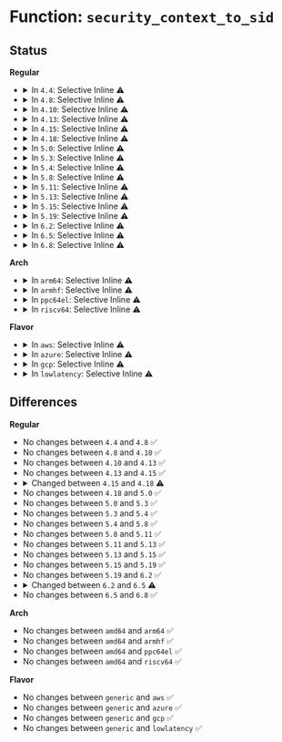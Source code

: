 # Function: <code>security_context_to_sid</code>

## Status
<b>Regular</b>
<ul>
<li>
<details>
<summary>In <code>4.4</code>: Selective Inline ⚠️</summary>

```c
int security_context_to_sid(const char *scontext, u32 scontext_len, u32 *sid, gfp_t gfp);
```

**Collision:** Unique Global

**Inline:** Selective

**Transformation:** False

**Instances:**

```
In security/selinux/ss/services.c (ffffffff81358450)
Location: security/selinux/ss/services.c:1469
Inline: True
Inline callers:
  - security/selinux/ss/services.c:security_context_str_to_sid
Direct callers:
  - security/selinux/hooks.c:selinux_secctx_to_secid
  - security/selinux/hooks.c:selinux_inode_setsecurity
  - security/selinux/hooks.c:selinux_setprocattr
  - security/selinux/hooks.c:selinux_inode_setxattr
  - security/selinux/selinuxfs.c:sel_write_context
  - security/selinux/xfrm.c:selinux_xfrm_alloc_user
```
**Symbols:**

```
ffffffff81358450-ffffffff81358468: security_context_to_sid (STB_GLOBAL)
```
</details>
</li>
<li>
<details>
<summary>In <code>4.8</code>: Selective Inline ⚠️</summary>

```c
int security_context_to_sid(const char *scontext, u32 scontext_len, u32 *sid, gfp_t gfp);
```

**Collision:** Unique Global

**Inline:** Selective

**Transformation:** False

**Instances:**

```
In security/selinux/ss/services.c (ffffffff8138e3dc)
Location: security/selinux/ss/services.c:1463
Inline: True
Inline callers:
  - security/selinux/ss/services.c:security_context_str_to_sid
Direct callers:
  - security/selinux/hooks.c:selinux_secctx_to_secid
  - security/selinux/hooks.c:selinux_setprocattr
  - security/selinux/hooks.c:selinux_inode_setsecurity
  - security/selinux/hooks.c:selinux_inode_setxattr
  - security/selinux/selinuxfs.c:sel_write_context
  - security/selinux/xfrm.c:selinux_xfrm_alloc_user
```
**Symbols:**

```
ffffffff8138e3a0-ffffffff8138e3b8: security_context_to_sid (STB_GLOBAL)
```
</details>
</li>
<li>
<details>
<summary>In <code>4.10</code>: Selective Inline ⚠️</summary>

```c
int security_context_to_sid(const char *scontext, u32 scontext_len, u32 *sid, gfp_t gfp);
```

**Collision:** Unique Global

**Inline:** Selective

**Transformation:** False

**Instances:**

```
In security/selinux/ss/services.c (ffffffff813a4ffc)
Location: security/selinux/ss/services.c:1463
Inline: True
Inline callers:
  - security/selinux/ss/services.c:security_context_str_to_sid
Direct callers:
  - security/selinux/hooks.c:selinux_secctx_to_secid
  - security/selinux/hooks.c:selinux_setprocattr
  - security/selinux/hooks.c:selinux_inode_setsecurity
  - security/selinux/hooks.c:selinux_inode_setxattr
  - security/selinux/selinuxfs.c:sel_write_context
  - security/selinux/xfrm.c:selinux_xfrm_alloc_user
```
**Symbols:**

```
ffffffff813a4fc0-ffffffff813a4fd8: security_context_to_sid (STB_GLOBAL)
```
</details>
</li>
<li>
<details>
<summary>In <code>4.13</code>: Selective Inline ⚠️</summary>

```c
int security_context_to_sid(const char *scontext, u32 scontext_len, u32 *sid, gfp_t gfp);
```

**Collision:** Unique Global

**Inline:** Selective

**Transformation:** False

**Instances:**

```
In security/selinux/ss/services.c (ffffffff813bb9ac)
Location: security/selinux/ss/services.c:1475
Inline: True
Inline callers:
  - security/selinux/ss/services.c:security_context_str_to_sid
Direct callers:
  - security/selinux/hooks.c:selinux_secctx_to_secid
  - security/selinux/hooks.c:selinux_setprocattr
  - security/selinux/hooks.c:selinux_inode_setsecurity
  - security/selinux/hooks.c:selinux_inode_setxattr
  - security/selinux/selinuxfs.c:sel_write_context
  - security/selinux/xfrm.c:selinux_xfrm_alloc_user
```
**Symbols:**

```
ffffffff813bb970-ffffffff813bb988: security_context_to_sid (STB_GLOBAL)
```
</details>
</li>
<li>
<details>
<summary>In <code>4.15</code>: Selective Inline ⚠️</summary>

```c
int security_context_to_sid(const char *scontext, u32 scontext_len, u32 *sid, gfp_t gfp);
```

**Collision:** Unique Global

**Inline:** Selective

**Transformation:** False

**Instances:**

```
In security/selinux/ss/services.c (ffffffff813e1b1c)
Location: security/selinux/ss/services.c:1478
Inline: True
Inline callers:
  - security/selinux/ss/services.c:security_context_str_to_sid
Direct callers:
  - security/selinux/hooks.c:selinux_secctx_to_secid
  - security/selinux/hooks.c:selinux_setprocattr
  - security/selinux/hooks.c:selinux_inode_setsecurity
  - security/selinux/hooks.c:selinux_inode_setxattr
  - security/selinux/selinuxfs.c:sel_write_context
  - security/selinux/xfrm.c:selinux_xfrm_alloc_user
```
**Symbols:**

```
ffffffff813e1ae0-ffffffff813e1af8: security_context_to_sid (STB_GLOBAL)
```
</details>
</li>
<li>
<details>
<summary>In <code>4.18</code>: Selective Inline ⚠️</summary>

```c
int security_context_to_sid(struct selinux_state *state, const char *scontext, u32 scontext_len, u32 *sid, gfp_t gfp);
```

**Collision:** Unique Global

**Inline:** Selective

**Transformation:** False

**Instances:**

```
In security/selinux/ss/services.c (ffffffff81412164)
Location: security/selinux/ss/services.c:1523
Inline: True
Inline callers:
  - security/selinux/ss/services.c:security_context_str_to_sid
Direct callers:
  - security/selinux/hooks.c:selinux_secctx_to_secid
  - security/selinux/hooks.c:selinux_setprocattr
  - security/selinux/hooks.c:selinux_inode_setsecurity
  - security/selinux/hooks.c:selinux_inode_setxattr
  - security/selinux/selinuxfs.c:sel_write_context
  - security/selinux/xfrm.c:selinux_xfrm_alloc_user
```
**Symbols:**

```
ffffffff81412110-ffffffff8141213a: security_context_to_sid (STB_GLOBAL)
```
</details>
</li>
<li>
<details>
<summary>In <code>5.0</code>: Selective Inline ⚠️</summary>

```c
int security_context_to_sid(struct selinux_state *state, const char *scontext, u32 scontext_len, u32 *sid, gfp_t gfp);
```

**Collision:** Unique Global

**Inline:** Selective

**Transformation:** False

**Instances:**

```
In security/selinux/ss/services.c (ffffffff8142e684)
Location: security/selinux/ss/services.c:1516
Inline: True
Inline callers:
  - security/selinux/ss/services.c:security_context_str_to_sid
Direct callers:
  - security/selinux/hooks.c:selinux_secctx_to_secid
  - security/selinux/hooks.c:selinux_setprocattr
  - security/selinux/hooks.c:selinux_inode_setsecurity
  - security/selinux/hooks.c:selinux_inode_setxattr
  - security/selinux/selinuxfs.c:sel_write_context
  - security/selinux/xfrm.c:selinux_xfrm_alloc_user
```
**Symbols:**

```
ffffffff8142e630-ffffffff8142e65a: security_context_to_sid (STB_GLOBAL)
```
</details>
</li>
<li>
<details>
<summary>In <code>5.3</code>: Selective Inline ⚠️</summary>

```c
int security_context_to_sid(struct selinux_state *state, const char *scontext, u32 scontext_len, u32 *sid, gfp_t gfp);
```

**Collision:** Unique Global

**Inline:** Selective

**Transformation:** False

**Instances:**

```
In security/selinux/ss/services.c (ffffffff8145c017)
Location: security/selinux/ss/services.c:1526
Inline: True
Inline callers:
  - security/selinux/ss/services.c:security_context_str_to_sid
Direct callers:
  - security/selinux/hooks.c:selinux_secctx_to_secid
  - security/selinux/hooks.c:selinux_setprocattr
  - security/selinux/hooks.c:selinux_kernfs_init_security
  - security/selinux/hooks.c:selinux_inode_setsecurity
  - security/selinux/hooks.c:selinux_inode_setxattr
  - security/selinux/selinuxfs.c:sel_write_context
  - security/selinux/xfrm.c:selinux_xfrm_alloc_user
```
**Symbols:**

```
ffffffff8145bfb0-ffffffff8145bfda: security_context_to_sid (STB_GLOBAL)
```
</details>
</li>
<li>
<details>
<summary>In <code>5.4</code>: Selective Inline ⚠️</summary>

```c
int security_context_to_sid(struct selinux_state *state, const char *scontext, u32 scontext_len, u32 *sid, gfp_t gfp);
```

**Collision:** Unique Global

**Inline:** Selective

**Transformation:** False

**Instances:**

```
In security/selinux/ss/services.c (ffffffff81475dc7)
Location: security/selinux/ss/services.c:1526
Inline: True
Inline callers:
  - security/selinux/ss/services.c:security_context_str_to_sid
Direct callers:
  - security/selinux/hooks.c:selinux_secctx_to_secid
  - security/selinux/hooks.c:selinux_setprocattr
  - security/selinux/hooks.c:selinux_kernfs_init_security
  - security/selinux/hooks.c:selinux_inode_setsecurity
  - security/selinux/hooks.c:selinux_inode_setxattr
  - security/selinux/selinuxfs.c:sel_write_context
  - security/selinux/xfrm.c:selinux_xfrm_alloc_user
```
**Symbols:**

```
ffffffff81475d60-ffffffff81475d8a: security_context_to_sid (STB_GLOBAL)
```
</details>
</li>
<li>
<details>
<summary>In <code>5.8</code>: Selective Inline ⚠️</summary>

```c
int security_context_to_sid(struct selinux_state *state, const char *scontext, u32 scontext_len, u32 *sid, gfp_t gfp);
```

**Collision:** Unique Global

**Inline:** Selective

**Transformation:** False

**Instances:**

```
In security/selinux/ss/services.c (ffffffff814cb594)
Location: security/selinux/ss/services.c:1569
Inline: True
Inline callers:
  - security/selinux/ss/services.c:security_context_str_to_sid
Direct callers:
  - security/selinux/hooks.c:selinux_secctx_to_secid
  - security/selinux/hooks.c:selinux_setprocattr
  - security/selinux/hooks.c:selinux_kernfs_init_security
  - security/selinux/hooks.c:selinux_inode_setsecurity
  - security/selinux/hooks.c:selinux_inode_setxattr
  - security/selinux/selinuxfs.c:sel_write_context
  - security/selinux/xfrm.c:selinux_xfrm_alloc_user
```
**Symbols:**

```
ffffffff814cb540-ffffffff814cb558: security_context_to_sid (STB_GLOBAL)
```
</details>
</li>
<li>
<details>
<summary>In <code>5.11</code>: Selective Inline ⚠️</summary>

```c
int security_context_to_sid(struct selinux_state *state, const char *scontext, u32 scontext_len, u32 *sid, gfp_t gfp);
```

**Collision:** Unique Global

**Inline:** Selective

**Transformation:** False

**Instances:**

```
In security/selinux/ss/services.c (ffffffff814e8da4)
Location: security/selinux/ss/services.c:1588
Inline: True
Inline callers:
  - security/selinux/ss/services.c:security_context_str_to_sid
Direct callers:
  - security/selinux/hooks.c:selinux_secctx_to_secid
  - security/selinux/hooks.c:selinux_setprocattr
  - security/selinux/hooks.c:selinux_kernfs_init_security
  - security/selinux/hooks.c:selinux_inode_setsecurity
  - security/selinux/hooks.c:selinux_inode_setxattr
  - security/selinux/selinuxfs.c:sel_write_context
  - security/selinux/xfrm.c:selinux_xfrm_alloc_user
```
**Symbols:**

```
ffffffff814e8d50-ffffffff814e8d68: security_context_to_sid (STB_GLOBAL)
```
</details>
</li>
<li>
<details>
<summary>In <code>5.13</code>: Selective Inline ⚠️</summary>

```c
int security_context_to_sid(struct selinux_state *state, const char *scontext, u32 scontext_len, u32 *sid, gfp_t gfp);
```

**Collision:** Unique Global

**Inline:** Selective

**Transformation:** False

**Instances:**

```
In security/selinux/ss/services.c (ffffffff814ef6c3)
Location: security/selinux/ss/services.c:1600
Inline: True
Inline callers:
  - security/selinux/ss/services.c:security_context_str_to_sid
Direct callers:
  - security/selinux/hooks.c:selinux_secctx_to_secid
  - security/selinux/hooks.c:selinux_setprocattr
  - security/selinux/hooks.c:selinux_kernfs_init_security
  - security/selinux/hooks.c:selinux_inode_setsecurity
  - security/selinux/hooks.c:selinux_inode_setxattr
  - security/selinux/selinuxfs.c:sel_write_context
  - security/selinux/xfrm.c:selinux_xfrm_alloc_user
```
**Symbols:**

```
ffffffff814ef680-ffffffff814ef698: security_context_to_sid (STB_GLOBAL)
```
</details>
</li>
<li>
<details>
<summary>In <code>5.15</code>: Selective Inline ⚠️</summary>

```c
int security_context_to_sid(struct selinux_state *state, const char *scontext, u32 scontext_len, u32 *sid, gfp_t gfp);
```

**Collision:** Unique Global

**Inline:** Selective

**Transformation:** False

**Instances:**

```
In security/selinux/ss/services.c (ffffffff815499f3)
Location: security/selinux/ss/services.c:1605
Inline: True
Inline callers:
  - security/selinux/ss/services.c:security_context_str_to_sid
Direct callers:
  - security/selinux/hooks.c:selinux_secctx_to_secid
  - security/selinux/hooks.c:selinux_setprocattr
  - security/selinux/hooks.c:selinux_kernfs_init_security
  - security/selinux/hooks.c:selinux_inode_setsecurity
  - security/selinux/hooks.c:selinux_inode_setxattr
  - security/selinux/selinuxfs.c:sel_write_context
  - security/selinux/xfrm.c:selinux_xfrm_alloc_user
```
**Symbols:**

```
ffffffff815499b0-ffffffff815499c8: security_context_to_sid (STB_GLOBAL)
```
</details>
</li>
<li>
<details>
<summary>In <code>5.19</code>: Selective Inline ⚠️</summary>

```c
int security_context_to_sid(struct selinux_state *state, const char *scontext, u32 scontext_len, u32 *sid, gfp_t gfp);
```

**Collision:** Unique Global

**Inline:** Selective

**Transformation:** False

**Instances:**

```
In security/selinux/ss/services.c (ffffffff815e2734)
Location: security/selinux/ss/services.c:1603
Inline: True
Inline callers:
  - security/selinux/ss/services.c:security_context_str_to_sid
Direct callers:
  - security/selinux/hooks.c:selinux_secctx_to_secid
  - security/selinux/hooks.c:selinux_setprocattr
  - security/selinux/hooks.c:selinux_kernfs_init_security
  - security/selinux/hooks.c:selinux_inode_setsecurity
  - security/selinux/hooks.c:selinux_inode_setxattr
  - security/selinux/selinuxfs.c:sel_write_context
  - security/selinux/xfrm.c:selinux_xfrm_alloc_user
```
**Symbols:**

```
ffffffff815e26e0-ffffffff815e270a: security_context_to_sid (STB_GLOBAL)
```
</details>
</li>
<li>
<details>
<summary>In <code>6.2</code>: Selective Inline ⚠️</summary>

```c
int security_context_to_sid(struct selinux_state *state, const char *scontext, u32 scontext_len, u32 *sid, gfp_t gfp);
```

**Collision:** Unique Global

**Inline:** Selective

**Transformation:** False

**Instances:**

```
In security/selinux/ss/services.c (ffffffff816914d4)
Location: security/selinux/ss/services.c:1597
Inline: True
Inline callers:
  - security/selinux/ss/services.c:security_context_str_to_sid
Direct callers:
  - security/selinux/hooks.c:selinux_secctx_to_secid
  - security/selinux/hooks.c:selinux_setprocattr
  - security/selinux/hooks.c:selinux_kernfs_init_security
  - security/selinux/hooks.c:selinux_inode_setsecurity
  - security/selinux/hooks.c:selinux_inode_setxattr
  - security/selinux/selinuxfs.c:sel_write_context
  - security/selinux/xfrm.c:selinux_xfrm_alloc_user
```
**Symbols:**

```
ffffffff81691470-ffffffff8169149a: security_context_to_sid (STB_GLOBAL)
```
</details>
</li>
<li>
<details>
<summary>In <code>6.5</code>: Selective Inline ⚠️</summary>

```c
int security_context_to_sid(const char *scontext, u32 scontext_len, u32 *sid, gfp_t gfp);
```

**Collision:** Unique Global

**Inline:** Selective

**Transformation:** False

**Instances:**

```
In security/selinux/ss/services.c (ffffffff816c9a6c)
Location: security/selinux/ss/services.c:1580
Inline: True
Inline callers:
  - security/selinux/ss/services.c:security_context_str_to_sid
Direct callers:
  - security/selinux/hooks.c:selinux_secctx_to_secid
  - security/selinux/hooks.c:selinux_setprocattr
  - security/selinux/hooks.c:selinux_kernfs_init_security
  - security/selinux/hooks.c:selinux_inode_setsecurity
  - security/selinux/hooks.c:selinux_inode_setxattr
  - security/selinux/selinuxfs.c:sel_write_context
  - security/selinux/xfrm.c:selinux_xfrm_alloc_user
```
**Symbols:**

```
ffffffff816c9a10-ffffffff816c9a3a: security_context_to_sid (STB_GLOBAL)
```
</details>
</li>
<li>
<details>
<summary>In <code>6.8</code>: Selective Inline ⚠️</summary>

```c
int security_context_to_sid(const char *scontext, u32 scontext_len, u32 *sid, gfp_t gfp);
```

**Collision:** Unique Global

**Inline:** Selective

**Transformation:** False

**Instances:**

```
In security/selinux/ss/services.c (ffffffff8170667c)
Location: security/selinux/ss/services.c:1591
Inline: True
Inline callers:
  - security/selinux/ss/services.c:security_context_str_to_sid
Direct callers:
  - security/selinux/hooks.c:selinux_secctx_to_secid
  - security/selinux/hooks.c:selinux_lsm_setattr
  - security/selinux/hooks.c:selinux_kernfs_init_security
  - security/selinux/hooks.c:selinux_inode_setsecurity
  - security/selinux/hooks.c:selinux_inode_setxattr
  - security/selinux/selinuxfs.c:sel_write_context
  - security/selinux/xfrm.c:selinux_xfrm_alloc_user
```
**Symbols:**

```
ffffffff81706620-ffffffff8170664a: security_context_to_sid (STB_GLOBAL)
```
</details>
</li>
</ul>
<b>Arch</b>
<ul>
<li>
<details>
<summary>In <code>arm64</code>: Selective Inline ⚠️</summary>

```c
int security_context_to_sid(struct selinux_state *state, const char *scontext, u32 scontext_len, u32 *sid, gfp_t gfp);
```

**Collision:** Unique Global

**Inline:** Selective

**Transformation:** False

**Instances:**

```
In security/selinux/ss/services.c (ffff8000105655b8)
Location: security/selinux/ss/services.c:1526
Inline: True
Inline callers:
  - security/selinux/ss/services.c:security_context_str_to_sid
Direct callers:
  - security/selinux/hooks.c:selinux_secctx_to_secid
  - security/selinux/hooks.c:selinux_setprocattr
  - security/selinux/hooks.c:selinux_kernfs_init_security
  - security/selinux/hooks.c:selinux_inode_setsecurity
  - security/selinux/hooks.c:selinux_inode_setxattr
  - security/selinux/selinuxfs.c:sel_write_context
  - security/selinux/xfrm.c:selinux_xfrm_alloc_user
```
**Symbols:**

```
ffff800010565520-ffff800010565588: security_context_to_sid (STB_GLOBAL)
```
</details>
</li>
<li>
<details>
<summary>In <code>armhf</code>: Selective Inline ⚠️</summary>

```c
int security_context_to_sid(struct selinux_state *state, const char *scontext, u32 scontext_len, u32 *sid, gfp_t gfp);
```

**Collision:** Unique Global

**Inline:** Selective

**Transformation:** False

**Instances:**

```
In security/selinux/ss/services.c (c0719edc)
Location: security/selinux/ss/services.c:1526
Inline: True
Inline callers:
  - security/selinux/ss/services.c:security_context_str_to_sid
Direct callers:
  - security/selinux/hooks.c:selinux_secctx_to_secid
  - security/selinux/hooks.c:selinux_setprocattr
  - security/selinux/hooks.c:selinux_kernfs_init_security
  - security/selinux/hooks.c:selinux_inode_setsecurity
  - security/selinux/hooks.c:selinux_inode_setxattr
  - security/selinux/selinuxfs.c:sel_write_context
  - security/selinux/xfrm.c:selinux_xfrm_alloc_user
```
**Symbols:**

```
c0719e78-c0719eac: security_context_to_sid (STB_GLOBAL)
```
</details>
</li>
<li>
<details>
<summary>In <code>ppc64el</code>: Selective Inline ⚠️</summary>

```c
int security_context_to_sid(struct selinux_state *state, const char *scontext, u32 scontext_len, u32 *sid, gfp_t gfp);
```

**Collision:** Unique Global

**Inline:** Selective

**Transformation:** False

**Instances:**

```
In security/selinux/ss/services.c (c0000000006c7e80)
Location: security/selinux/ss/services.c:1526
Inline: True
Inline callers:
  - security/selinux/ss/services.c:security_context_str_to_sid
Direct callers:
  - security/selinux/hooks.c:selinux_secctx_to_secid
  - security/selinux/hooks.c:selinux_setprocattr
  - security/selinux/hooks.c:selinux_kernfs_init_security
  - security/selinux/hooks.c:selinux_inode_setsecurity
  - security/selinux/hooks.c:selinux_inode_setxattr
  - security/selinux/selinuxfs.c:sel_write_context
  - security/selinux/xfrm.c:selinux_xfrm_alloc_user
```
**Symbols:**

```
c0000000006c7e00-c0000000006c7e3c: security_context_to_sid (STB_GLOBAL)
```
</details>
</li>
<li>
<details>
<summary>In <code>riscv64</code>: Selective Inline ⚠️</summary>

```c
int security_context_to_sid(struct selinux_state *state, const char *scontext, u32 scontext_len, u32 *sid, gfp_t gfp);
```

**Collision:** Unique Global

**Inline:** Selective

**Transformation:** False

**Instances:**

```
In security/selinux/ss/services.c (ffffffe0003bbab6)
Location: security/selinux/ss/services.c:1526
Inline: True
Inline callers:
  - security/selinux/ss/services.c:security_context_str_to_sid
Direct callers:
  - security/selinux/hooks.c:selinux_secctx_to_secid
  - security/selinux/hooks.c:selinux_setprocattr
  - security/selinux/hooks.c:selinux_kernfs_init_security
  - security/selinux/hooks.c:selinux_inode_setsecurity
  - security/selinux/hooks.c:selinux_inode_setxattr
  - security/selinux/selinuxfs.c:sel_write_context
  - security/selinux/xfrm.c:selinux_xfrm_alloc_user
```
**Symbols:**

```
ffffffe0003bba36-ffffffe0003bba8a: security_context_to_sid (STB_GLOBAL)
```
</details>
</li>
</ul>
<b>Flavor</b>
<ul>
<li>
<details>
<summary>In <code>aws</code>: Selective Inline ⚠️</summary>

```c
int security_context_to_sid(struct selinux_state *state, const char *scontext, u32 scontext_len, u32 *sid, gfp_t gfp);
```

**Collision:** Unique Global

**Inline:** Selective

**Transformation:** False

**Instances:**

```
In security/selinux/ss/services.c (ffffffff8146e3a7)
Location: security/selinux/ss/services.c:1526
Inline: True
Inline callers:
  - security/selinux/ss/services.c:security_context_str_to_sid
Direct callers:
  - security/selinux/hooks.c:selinux_secctx_to_secid
  - security/selinux/hooks.c:selinux_setprocattr
  - security/selinux/hooks.c:selinux_kernfs_init_security
  - security/selinux/hooks.c:selinux_inode_setsecurity
  - security/selinux/hooks.c:selinux_inode_setxattr
  - security/selinux/selinuxfs.c:sel_write_context
  - security/selinux/xfrm.c:selinux_xfrm_alloc_user
```
**Symbols:**

```
ffffffff8146e340-ffffffff8146e36a: security_context_to_sid (STB_GLOBAL)
```
</details>
</li>
<li>
<details>
<summary>In <code>azure</code>: Selective Inline ⚠️</summary>

```c
int security_context_to_sid(struct selinux_state *state, const char *scontext, u32 scontext_len, u32 *sid, gfp_t gfp);
```

**Collision:** Unique Global

**Inline:** Selective

**Transformation:** False

**Instances:**

```
In security/selinux/ss/services.c (ffffffff8145edd7)
Location: security/selinux/ss/services.c:1526
Inline: True
Inline callers:
  - security/selinux/ss/services.c:security_context_str_to_sid
Direct callers:
  - security/selinux/hooks.c:selinux_secctx_to_secid
  - security/selinux/hooks.c:selinux_setprocattr
  - security/selinux/hooks.c:selinux_kernfs_init_security
  - security/selinux/hooks.c:selinux_inode_setsecurity
  - security/selinux/hooks.c:selinux_inode_setxattr
  - security/selinux/selinuxfs.c:sel_write_context
  - security/selinux/xfrm.c:selinux_xfrm_alloc_user
```
**Symbols:**

```
ffffffff8145ed70-ffffffff8145ed9a: security_context_to_sid (STB_GLOBAL)
```
</details>
</li>
<li>
<details>
<summary>In <code>gcp</code>: Selective Inline ⚠️</summary>

```c
int security_context_to_sid(struct selinux_state *state, const char *scontext, u32 scontext_len, u32 *sid, gfp_t gfp);
```

**Collision:** Unique Global

**Inline:** Selective

**Transformation:** False

**Instances:**

```
In security/selinux/ss/services.c (ffffffff8146a447)
Location: security/selinux/ss/services.c:1526
Inline: True
Inline callers:
  - security/selinux/ss/services.c:security_context_str_to_sid
Direct callers:
  - security/selinux/hooks.c:selinux_secctx_to_secid
  - security/selinux/hooks.c:selinux_setprocattr
  - security/selinux/hooks.c:selinux_kernfs_init_security
  - security/selinux/hooks.c:selinux_inode_setsecurity
  - security/selinux/hooks.c:selinux_inode_setxattr
  - security/selinux/selinuxfs.c:sel_write_context
  - security/selinux/xfrm.c:selinux_xfrm_alloc_user
```
**Symbols:**

```
ffffffff8146a3e0-ffffffff8146a40a: security_context_to_sid (STB_GLOBAL)
```
</details>
</li>
<li>
<details>
<summary>In <code>lowlatency</code>: Selective Inline ⚠️</summary>

```c
int security_context_to_sid(struct selinux_state *state, const char *scontext, u32 scontext_len, u32 *sid, gfp_t gfp);
```

**Collision:** Unique Global

**Inline:** Selective

**Transformation:** False

**Instances:**

```
In security/selinux/ss/services.c (ffffffff81481be7)
Location: security/selinux/ss/services.c:1526
Inline: True
Inline callers:
  - security/selinux/ss/services.c:security_context_str_to_sid
Direct callers:
  - security/selinux/hooks.c:selinux_secctx_to_secid
  - security/selinux/hooks.c:selinux_setprocattr
  - security/selinux/hooks.c:selinux_kernfs_init_security
  - security/selinux/hooks.c:selinux_inode_setsecurity
  - security/selinux/hooks.c:selinux_inode_setxattr
  - security/selinux/selinuxfs.c:sel_write_context
  - security/selinux/xfrm.c:selinux_xfrm_alloc_user
```
**Symbols:**

```
ffffffff81481b80-ffffffff81481baa: security_context_to_sid (STB_GLOBAL)
```
</details>
</li>
</ul>

## Differences
<b>Regular</b>
<ul>
<li>
No changes between <code>4.4</code> and <code>4.8</code> ✅
</li>
<li>
No changes between <code>4.8</code> and <code>4.10</code> ✅
</li>
<li>
No changes between <code>4.10</code> and <code>4.13</code> ✅
</li>
<li>
No changes between <code>4.13</code> and <code>4.15</code> ✅
</li>
<li>
<details>
<summary>Changed between <code>4.15</code> and <code>4.18</code> ⚠️</summary>
<ul>
<li>
<b>Param added. </b>
<code>struct selinux_state *state</code>
</li>
<li>
<b>Param reordered. </b>
<code>scontext, scontext_len, sid, gfp</code> ➡️ <code>state, scontext, scontext_len, sid, gfp</code>
</li>
</ul>
</details>
</li>
<li>
No changes between <code>4.18</code> and <code>5.0</code> ✅
</li>
<li>
No changes between <code>5.0</code> and <code>5.3</code> ✅
</li>
<li>
No changes between <code>5.3</code> and <code>5.4</code> ✅
</li>
<li>
No changes between <code>5.4</code> and <code>5.8</code> ✅
</li>
<li>
No changes between <code>5.8</code> and <code>5.11</code> ✅
</li>
<li>
No changes between <code>5.11</code> and <code>5.13</code> ✅
</li>
<li>
No changes between <code>5.13</code> and <code>5.15</code> ✅
</li>
<li>
No changes between <code>5.15</code> and <code>5.19</code> ✅
</li>
<li>
No changes between <code>5.19</code> and <code>6.2</code> ✅
</li>
<li>
<details>
<summary>Changed between <code>6.2</code> and <code>6.5</code> ⚠️</summary>
<ul>
<li>
<b>Param removed. </b>
<code>struct selinux_state *state</code>
</li>
<li>
<b>Param reordered. </b>
<code>state, scontext, scontext_len, sid, gfp</code> ➡️ <code>scontext, scontext_len, sid, gfp</code>
</li>
</ul>
</details>
</li>
<li>
No changes between <code>6.5</code> and <code>6.8</code> ✅
</li>
</ul>
<b>Arch</b>
<ul>
<li>
No changes between <code>amd64</code> and <code>arm64</code> ✅
</li>
<li>
No changes between <code>amd64</code> and <code>armhf</code> ✅
</li>
<li>
No changes between <code>amd64</code> and <code>ppc64el</code> ✅
</li>
<li>
No changes between <code>amd64</code> and <code>riscv64</code> ✅
</li>
</ul>
<b>Flavor</b>
<ul>
<li>
No changes between <code>generic</code> and <code>aws</code> ✅
</li>
<li>
No changes between <code>generic</code> and <code>azure</code> ✅
</li>
<li>
No changes between <code>generic</code> and <code>gcp</code> ✅
</li>
<li>
No changes between <code>generic</code> and <code>lowlatency</code> ✅
</li>
</ul>

